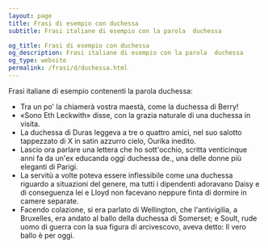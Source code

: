 ```yaml
---
layout: page
title: Frasi di esempio con duchessa 
subtitle: Frasi italiane di esempio con la parola  duchessa

og_title: Frasi di esempio con duchessa 
og_description: Frasi italiane di esempio con la parola  duchessa
og_type: website
permalink: /frasi/d/duchessa.html
---
```


Frasi italiane di esempio contenenti la parola duchessa:


- Tra un po' la chiamerà vostra maestà, come la duchessa di Berry!
- «Sono Eth Leckwith» disse, con la grazia naturale di una duchessa in visita.
- La duchessa di Duras leggeva a tre o quattro amici, nel suo salotto tappezzato di X in satin azzurro cielo, Ourika inedito.
- Lascio ora parlare una lettera che ho sott'occhio, scritta venticinque anni fa da un'ex educanda oggi duchessa de., una delle donne più eleganti di Parigi.
- La servitù a volte poteva essere inflessibile come una duchessa riguardo a situazioni del genere, ma tutti i dipendenti adoravano Daisy e di conseguenza lei e Lloyd non facevano neppure finta di dormire in camere separate.
- Facendo colazione, si era parlato di Wellington, che l'antivigilia, a Bruxelles, era andato al ballo della duchessa di Somerset; e Soult, rude uomo di guerra con la sua figura di arcivescovo, aveva detto: Il vero ballo è per oggi.
